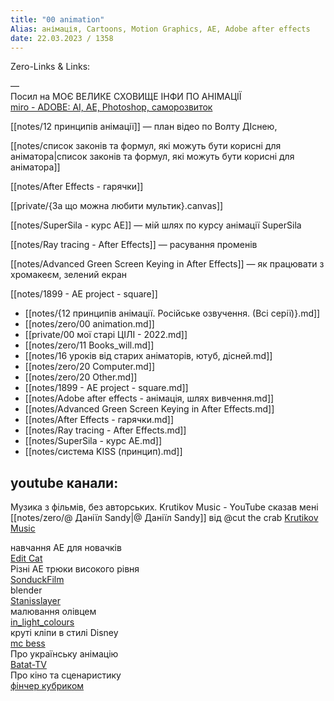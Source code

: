 ```yaml
---
title: "00 animation"
Alias: анімація, Cartoons, Motion Graphics, AE, Adobe after effects
date: 22.03.2023 / 1358  
---
```

Zero-Links & Links:  

—  
Посил на МОЄ ВЕЛИКЕ СХОВИЩЕ ІНФИ ПО АНІМАЦІЇ  
[miro - ADOBE: AI, AE, Photoshop, саморозвиток](https://miro.com/app/board/uXjVMaVU7UU=/?share_link_id=262647295884)

[[notes/12 принципів анімації]]  — план відео по Волту ДІснею, 

[[notes/список законів та формул, які можуть бути корисні для аніматора|список законів та формул, які можуть бути корисні для аніматора]]

[[notes/After Effects - гарячки]]

[[private/{За що можна любити мультик}.canvas]]

[[notes/SuperSila - курс AE]] — мій шлях по курсу анімації SuperSila

[[notes/Ray tracing - After Effects]] — расування променів

[[notes/Advanced Green Screen Keying in After Effects]] — як працювати з хромакеєм, зелений екран

[[notes/1899 - AE project -  square]]

- [[notes/{12 принципів анімації. Російське озвучення. (Всі серії)}.md]]
- [[notes/zero/00 animation.md]]
- [[private/00 мої старі ЦІЛІ - 2022.md]]
- [[notes/zero/11 Books_will.md]]
- [[notes/16 уроків від старих аніматорів, ютуб, дісней.md]]
- [[notes/zero/20 Computer.md]]
- [[notes/zero/20 Other.md]]
- [[notes/1899 - AE project -  square.md]]
- [[notes/Adobe after effects - анімація, шлях вивчення.md]]
- [[notes/Advanced Green Screen Keying in After Effects.md]]
- [[notes/After Effects - гарячки.md]]
- [[notes/Ray tracing - After Effects.md]]
- [[notes/SuperSila - курс AE.md]]
- [[notes/система KISS (принцип).md]]

## youtube канали:

Музика з фільмів, без авторських. Krutikov Music - YouTube сказав мені [[notes/zero/@ Даніїл Sandy|@ Даніїл Sandy]] від @cut the crab
[Krutikov Music](https://www.youtube.com/@KrutikovMusic/videos)

навчання AE для новачків  
[Edit Cat](https://www.youtube.com/@editcat/videos)  
Різні AE трюки високого рівня  
[SonduckFilm](https://www.youtube.com/@SonduckFilm/videos)  
blender  
[Stanisslayer](https://www.youtube.com/@Stanisslayer/videos)  
малювання олівцем  
[in_light_colours](https://www.youtube.com/@in_light_colours/videos)  
круті кліпи в стилі Disney  
[mc bess](https://www.youtube.com/@mcbess/videos)  
Про українську анімацію  
[Batat-TV](https://www.youtube.com/@batattv/videos)  
Про кіно та сценаристику  
[фінчер кубриком](https://www.youtube.com/@fincherkubrykom/videos)
